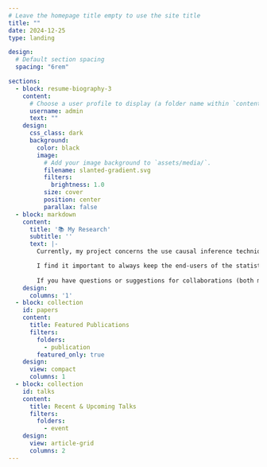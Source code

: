 ```yaml
---
# Leave the homepage title empty to use the site title
title: ""
date: 2024-12-25
type: landing

design:
  # Default section spacing
  spacing: "6rem"

sections:
  - block: resume-biography-3
    content:
      # Choose a user profile to display (a folder name within `content/authors/`)
      username: admin
      text: ""
    design:
      css_class: dark
      background:
        color: black
        image:
          # Add your image background to `assets/media/`.
          filename: slanted-gradient.svg
          filters:
            brightness: 1.0
          size: cover
          position: center
          parallax: false
  - block: markdown
    content:
      title: '📚 My Research'
      subtitle: ''
      text: |-
        Currently, my project concerns the use causal inference techniques (e.g., g-methods, debiased machine learning techniques) for the analysis of longitudinal, observational data in research in psychology and related disciplines. 

        I find it important to always keep the end-users of the statistical methods (i.e., applied researchers) in mind. Therefore, I devote considerable time to the readability and comprehensibility of my academic articles; develop user-friendly applications for others to apply analytical techniques; and enjoy presenting about it at conferences and during lectures for bachelor and master students, doctoral candidates, and postdoctoral researchers.
        
        If you have questions or suggestions for collaborations (both methodological or more empirical work), or if you are interested in consultation, please do not hesitate to contact me.
    design:
      columns: '1'
  - block: collection
    id: papers
    content:
      title: Featured Publications
      filters:
        folders:
          - publication
        featured_only: true
    design:
      view: compact
      columns: 1
  - block: collection
    id: talks
    content:
      title: Recent & Upcoming Talks
      filters:
        folders:
          - event
    design:
      view: article-grid
      columns: 2
---
```

